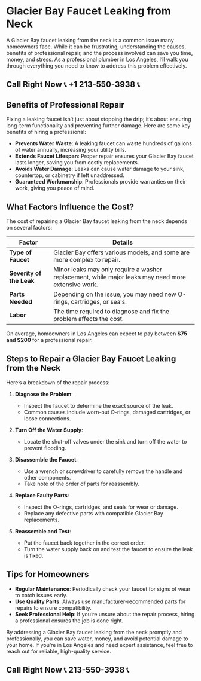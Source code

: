 # Glacier Bay Faucet Leaking from Neck  

A Glacier Bay faucet leaking from the neck is a common issue many homeowners face. While it can be frustrating, understanding the causes, benefits of professional repair, and the process involved can save you time, money, and stress. As a professional plumber in Los Angeles, I’ll walk you through everything you need to know to address this problem effectively.  

## Call Right Now 📞 +1 213-550-3938 📞

## Benefits of Professional Repair  

Fixing a leaking faucet isn’t just about stopping the drip; it’s about ensuring long-term functionality and preventing further damage. Here are some key benefits of hiring a professional:  
- **Prevents Water Waste**: A leaking faucet can waste hundreds of gallons of water annually, increasing your utility bills.  
- **Extends Faucet Lifespan**: Proper repair ensures your Glacier Bay faucet lasts longer, saving you from costly replacements.  
- **Avoids Water Damage**: Leaks can cause water damage to your sink, countertop, or cabinetry if left unaddressed.  
- **Guaranteed Workmanship**: Professionals provide warranties on their work, giving you peace of mind.  

## What Factors Influence the Cost?  

The cost of repairing a Glacier Bay faucet leaking from the neck depends on several factors:  

| **Factor**               | **Details**                                                                 |  
|--------------------------|-----------------------------------------------------------------------------|  
| **Type of Faucet**        | Glacier Bay offers various models, and some are more complex to repair.     |  
| **Severity of the Leak**  | Minor leaks may only require a washer replacement, while major leaks may need more extensive work. |  
| **Parts Needed**         | Depending on the issue, you may need new O-rings, cartridges, or seals.     |  
| **Labor**                | The time required to diagnose and fix the problem affects the cost.        |  

On average, homeowners in Los Angeles can expect to pay between **$75 and $200** for a professional repair.  

## Steps to Repair a Glacier Bay Faucet Leaking from the Neck  

Here’s a breakdown of the repair process:  

1. **Diagnose the Problem**:  
   - Inspect the faucet to determine the exact source of the leak.  
   - Common causes include worn-out O-rings, damaged cartridges, or loose connections.  

2. **Turn Off the Water Supply**:  
   - Locate the shut-off valves under the sink and turn off the water to prevent flooding.  

3. **Disassemble the Faucet**:  
   - Use a wrench or screwdriver to carefully remove the handle and other components.  
   - Take note of the order of parts for reassembly.  

4. **Replace Faulty Parts**:  
   - Inspect the O-rings, cartridges, and seals for wear or damage.  
   - Replace any defective parts with compatible Glacier Bay replacements.  

5. **Reassemble and Test**:  
   - Put the faucet back together in the correct order.  
   - Turn the water supply back on and test the faucet to ensure the leak is fixed.  

## Tips for Homeowners  

- **Regular Maintenance**: Periodically check your faucet for signs of wear to catch issues early.  
- **Use Quality Parts**: Always use manufacturer-recommended parts for repairs to ensure compatibility.  
- **Seek Professional Help**: If you’re unsure about the repair process, hiring a professional ensures the job is done right.  

By addressing a Glacier Bay faucet leaking from the neck promptly and professionally, you can save water, money, and avoid potential damage to your home. If you’re in Los Angeles and need expert assistance, feel free to reach out for reliable, high-quality service.
## Call Right Now 📞 213-550-3938 📞